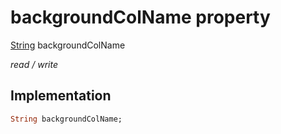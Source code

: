 


# backgroundColName property






[String](https://api.flutter.dev/flutter/dart-core/String-class.html) backgroundColName
  
_read / write_






## Implementation

```dart
String backgroundColName;


```







